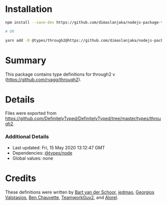 # Installation

```bash
npm install --save-dev https://github.com/dimaslanjaka/nodejs-package-types#through2

# OR

yarn add -D @types/through2@https://github.com/dimaslanjaka/nodejs-package-types#through2
```

# Summary
This package contains type definitions for through2 v (https://github.com/rvagg/through2).

# Details
Files were exported from https://github.com/DefinitelyTyped/DefinitelyTyped/tree/master/types/through2.

### Additional Details
 * Last updated: Fri, 15 May 2020 13:12:47 GMT
 * Dependencies: [@types/node](https://npmjs.com/package/@types/node)
 * Global values: none

# Credits
These definitions were written by [Bart van der Schoor](https://github.com/Bartvds), [jedmao](https://github.com/jedmao), [Georgios Valotasios](https://github.com/valotas), [Ben Chauvette]( https://github.com/bdchauvette), [TeamworkGuy2](https://github.com/TeamworkGuy2), and [Alorel](https://github.com/Alorel).
